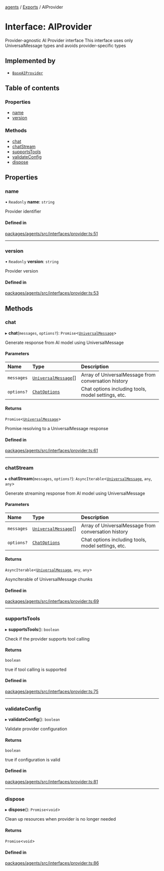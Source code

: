 <!-- 
 ⚠️  AUTO-GENERATED FILE - DO NOT EDIT MANUALLY
 This file is automatically generated by scripts/docs-generator.js
 To make changes, edit the source TypeScript files or update the generator script
-->

[agents](../../) / [Exports](../modules) / AIProvider

# Interface: AIProvider

Provider-agnostic AI Provider interface
This interface uses only UniversalMessage types and avoids provider-specific types

## Implemented by

- [`BaseAIProvider`](../classes/BaseAIProvider)

## Table of contents

### Properties

- [name](AIProvider#name)
- [version](AIProvider#version)

### Methods

- [chat](AIProvider#chat)
- [chatStream](AIProvider#chatstream)
- [supportsTools](AIProvider#supportstools)
- [validateConfig](AIProvider#validateconfig)
- [dispose](AIProvider#dispose)

## Properties

### name

• `Readonly` **name**: `string`

Provider identifier

#### Defined in

[packages/agents/src/interfaces/provider.ts:51](https://github.com/woojubb/robota/blob/411e4a15f65b96ceeb9a966ecfd26b5a6b3b568b/packages/agents/src/interfaces/provider.ts#L51)

___

### version

• `Readonly` **version**: `string`

Provider version

#### Defined in

[packages/agents/src/interfaces/provider.ts:53](https://github.com/woojubb/robota/blob/411e4a15f65b96ceeb9a966ecfd26b5a6b3b568b/packages/agents/src/interfaces/provider.ts#L53)

## Methods

### chat

▸ **chat**(`messages`, `options?`): `Promise`\<[`UniversalMessage`](../modules#universalmessage)\>

Generate response from AI model using UniversalMessage

#### Parameters

| Name | Type | Description |
| :------ | :------ | :------ |
| `messages` | [`UniversalMessage`](../modules#universalmessage)[] | Array of UniversalMessage from conversation history |
| `options?` | [`ChatOptions`](ChatOptions) | Chat options including tools, model settings, etc. |

#### Returns

`Promise`\<[`UniversalMessage`](../modules#universalmessage)\>

Promise resolving to a UniversalMessage response

#### Defined in

[packages/agents/src/interfaces/provider.ts:61](https://github.com/woojubb/robota/blob/411e4a15f65b96ceeb9a966ecfd26b5a6b3b568b/packages/agents/src/interfaces/provider.ts#L61)

___

### chatStream

▸ **chatStream**(`messages`, `options?`): `AsyncIterable`\<[`UniversalMessage`](../modules#universalmessage), `any`, `any`\>

Generate streaming response from AI model using UniversalMessage

#### Parameters

| Name | Type | Description |
| :------ | :------ | :------ |
| `messages` | [`UniversalMessage`](../modules#universalmessage)[] | Array of UniversalMessage from conversation history |
| `options?` | [`ChatOptions`](ChatOptions) | Chat options including tools, model settings, etc. |

#### Returns

`AsyncIterable`\<[`UniversalMessage`](../modules#universalmessage), `any`, `any`\>

AsyncIterable of UniversalMessage chunks

#### Defined in

[packages/agents/src/interfaces/provider.ts:69](https://github.com/woojubb/robota/blob/411e4a15f65b96ceeb9a966ecfd26b5a6b3b568b/packages/agents/src/interfaces/provider.ts#L69)

___

### supportsTools

▸ **supportsTools**(): `boolean`

Check if the provider supports tool calling

#### Returns

`boolean`

true if tool calling is supported

#### Defined in

[packages/agents/src/interfaces/provider.ts:75](https://github.com/woojubb/robota/blob/411e4a15f65b96ceeb9a966ecfd26b5a6b3b568b/packages/agents/src/interfaces/provider.ts#L75)

___

### validateConfig

▸ **validateConfig**(): `boolean`

Validate provider configuration

#### Returns

`boolean`

true if configuration is valid

#### Defined in

[packages/agents/src/interfaces/provider.ts:81](https://github.com/woojubb/robota/blob/411e4a15f65b96ceeb9a966ecfd26b5a6b3b568b/packages/agents/src/interfaces/provider.ts#L81)

___

### dispose

▸ **dispose**(): `Promise`\<`void`\>

Clean up resources when provider is no longer needed

#### Returns

`Promise`\<`void`\>

#### Defined in

[packages/agents/src/interfaces/provider.ts:86](https://github.com/woojubb/robota/blob/411e4a15f65b96ceeb9a966ecfd26b5a6b3b568b/packages/agents/src/interfaces/provider.ts#L86)
